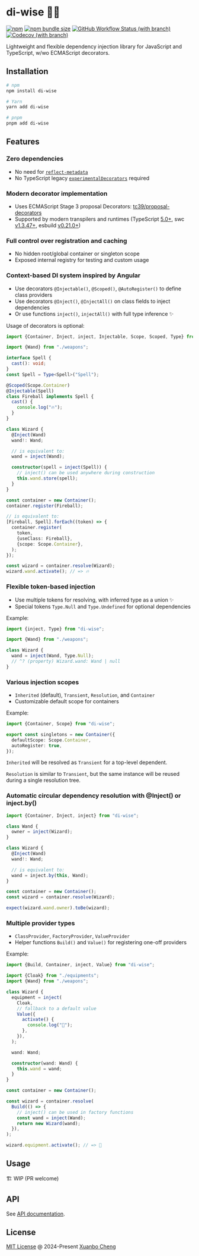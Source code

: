 # di-wise 🧙‍♀️

[![npm](https://img.shields.io/npm/v/di-wise.svg)](https://www.npmjs.com/package/di-wise)
[![npm bundle size](https://img.shields.io/bundlephobia/minzip/di-wise@latest.svg?label=bundle%20size)](https://bundlephobia.com/package/di-wise)
[![GitHub Workflow Status (with branch)](https://img.shields.io/github/actions/workflow/status/exuanbo/di-wise/test.yml.svg?branch=main)](https://github.com/exuanbo/di-wise/actions)
[![Codecov (with branch)](https://img.shields.io/codecov/c/gh/exuanbo/di-wise/main.svg?token=65EfrU4Qnl)](https://app.codecov.io/gh/exuanbo/di-wise/tree/main/src)

Lightweight and flexible dependency injection library for JavaScript and TypeScript, w/wo ECMAScript decorators.

## Installation

```sh
# npm
npm install di-wise

# Yarn
yarn add di-wise

# pnpm
pnpm add di-wise
```

## Features

### Zero dependencies

- No need for [`reflect-metadata`](https://www.npmjs.com/package/reflect-metadata)
- No TypeScript legacy [`experimentalDecorators`](https://www.typescriptlang.org/tsconfig/#experimentalDecorators) required

### Modern decorator implementation

- Uses ECMAScript Stage 3 proposal Decorators: [tc39/proposal-decorators](https://github.com/tc39/proposal-decorators)
- Supported by modern transpilers and runtimes (TypeScript [5.0+](https://www.typescriptlang.org/docs/handbook/release-notes/typescript-5-0.html#decorators), swc [v1.3.47+](https://swc.rs/docs/configuration/compilation#jsctransformdecoratorversion), esbuild [v0.21.0+](https://github.com/evanw/esbuild/releases/tag/v0.21.0))

### Full control over registration and caching

- No hidden root/global container or singleton scope
- Exposed internal registry for testing and custom usage

### Context-based DI system inspired by Angular

- Use decorators `@Injectable()`, `@Scoped()`, `@AutoRegister()` to define class providers
- Use decorators `@Inject()`, `@InjectAll()` on class fields to inject dependencies
- Or use functions `inject()`, `injectAll()` with full type inference ✨

Usage of decorators is optional:

<!-- prettier-ignore -->
```ts
import {Container, Inject, inject, Injectable, Scope, Scoped, Type} from "di-wise";

import {Wand} from "./weapons";

interface Spell {
  cast(): void;
}
const Spell = Type<Spell>("Spell");

@Scoped(Scope.Container)
@Injectable(Spell)
class Fireball implements Spell {
  cast() {
    console.log("🔥");
  }
}

class Wizard {
  @Inject(Wand)
  wand!: Wand;

  // is equivalent to:
  wand = inject(Wand);

  constructor(spell = inject(Spell)) {
    // inject() can be used anywhere during construction
    this.wand.store(spell);
  }
}

const container = new Container();
container.register(Fireball);

// is equivalent to:
[Fireball, Spell].forEach((token) => {
  container.register(
    token,
    {useClass: Fireball},
    {scope: Scope.Container},
  );
});

const wizard = container.resolve(Wizard);
wizard.wand.activate(); // => 🔥
```

### Flexible token-based injection

- Use multiple tokens for resolving, with inferred type as a union ✨
- Special tokens `Type.Null` and `Type.Undefined` for optional dependencies

Example:

```ts
import {inject, Type} from "di-wise";

import {Wand} from "./weapons";

class Wizard {
  wand = inject(Wand, Type.Null);
  // ^? (property) Wizard.wand: Wand | null
}
```

### Various injection scopes

- `Inherited` (default), `Transient`, `Resolution`, and `Container`
- Customizable default scope for containers

Example:

```ts
import {Container, Scope} from "di-wise";

export const singletons = new Container({
  defaultScope: Scope.Container,
  autoRegister: true,
});
```

`Inherited` will be resolved as `Transient` for a top-level dependent.

`Resolution` is similar to `Transient`, but the same instance will be reused during a single resolution tree.

### Automatic circular dependency resolution with @Inject() or inject.by()

```ts
import {Container, Inject, inject} from "di-wise";

class Wand {
  owner = inject(Wizard);
}

class Wizard {
  @Inject(Wand)
  wand!: Wand;

  // is equivalent to:
  wand = inject.by(this, Wand);
}

const container = new Container();
const wizard = container.resolve(Wizard);

expect(wizard.wand.owner).toBe(wizard);
```

### Multiple provider types

- `ClassProvider`, `FactoryProvider`, `ValueProvider`
- Helper functions `Build()` and `Value()` for registering one-off providers

Example:

```ts
import {Build, Container, inject, Value} from "di-wise";

import {Cloak} from "./equipments";
import {Wand} from "./weapons";

class Wizard {
  equipment = inject(
    Cloak,
    // fallback to a default value
    Value({
      activate() {
        console.log("👻");
      },
    }),
  );

  wand: Wand;

  constructor(wand: Wand) {
    this.wand = wand;
  }
}

const container = new Container();

const wizard = container.resolve(
  Build(() => {
    // inject() can be used in factory functions
    const wand = inject(Wand);
    return new Wizard(wand);
  }),
);

wizard.equipment.activate(); // => 👻
```

## Usage

🏗️ WIP (PR welcome)

## API

See [API documentation](https://exuanbo.github.io/di-wise/modules.html).

## License

[MIT License](https://github.com/exuanbo/di-wise/blob/main/LICENSE) @ 2024-Present [Xuanbo Cheng](https://github.com/exuanbo)
